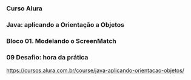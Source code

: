 ### Curso Alura
### Java: aplicando a Orientação a Objetos
### Bloco 01. Modelando o ScreenMatch
### 09 Desafio: hora da prática

https://cursos.alura.com.br/course/java-aplicando-orientacao-objetos/
